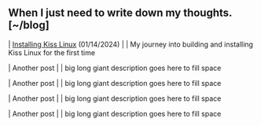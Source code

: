 When I just need to write down my thoughts.                             [~/blog]
--------------------------------------------------------------------------------


  | [Installing Kiss Linux](/blog/install-kiss.html) (01/14/2024)
  |
  | My journey into building and installing Kiss Linux for the first time 



  | Another post
  |
  | big long giant description goes here to fill space



  | Another post
  |
  | big long giant description goes here to fill space
  


  | Another post
  |
  | big long giant description goes here to fill space
  


  | Another post
  |
  | big long giant description goes here to fill space
